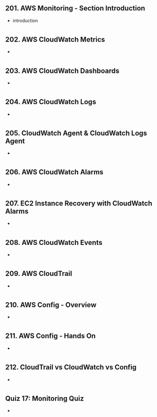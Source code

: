 ## 201. AWS Monitoring - Section Introduction

- introduction 

#

## 202. AWS CloudWatch Metrics

- 

#

## 203. AWS CloudWatch Dashboards

-

#

## 204. AWS CloudWatch Logs

-

#

## 205. CloudWatch Agent & CloudWatch Logs Agent

-

#

## 206. AWS CloudWatch Alarms

-

#

## 207. EC2 Instance Recovery with CloudWatch Alarms

-

#

## 208. AWS CloudWatch Events

-

#

## 209. AWS CloudTrail

-

#

## 210. AWS Config - Overview

-

#

## 211. AWS Config - Hands On

-

#

## 212. CloudTrail vs CloudWatch vs Config

-

#

## Quiz 17: Monitoring Quiz

-

#

